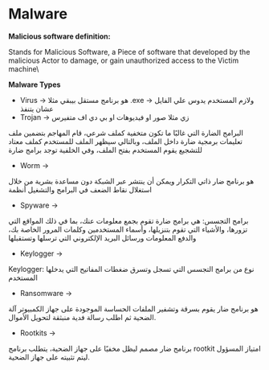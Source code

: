 # **Malware**

**Malicious software definition:** 

Stands for Malicious Software, a Piece of software that developed by the malicious Actor to
damage, or gain unauthorized access to the Victim machine\

**Malware Types**

- Virus → هو برنامج مستقل بيبقي مثلا .exe  → ولازم المستخدم يدوس علي الفايل عشان يتنفذ
- Trojan → زي مثلا صور او فيديوهات او بي دي اف متفيرس

البرامج الضارة التي غالبًا ما تكون متخفية كملف شرعي، قام المهاجم بتضمين ملف
تعليمات برمجية ضارة داخل الملف، وبالتالي سيظهر الملف للمستخدم كملف معتاد للتشجيع
يقوم المستخدم بفتح الملف، وفي الخلفية توجد برامج ضارة

- Worm  →

هو برنامج ضار ذاتي التكرار ويمكن أن ينتشر عبر الشبكة
دون مساعدة بشرية من خلال استغلال نقاط الضعف في البرامج والتشغيل
أنظمة

- Spyware →

برامج التجسس: هي برامج ضارة تقوم بجمع معلومات عنك، بما في ذلك
المواقع التي تزورها، والأشياء التي تقوم بتنزيلها، وأسماء المستخدمين وكلمات المرور الخاصة بك، والدفع
المعلومات ورسائل البريد الإلكتروني التي ترسلها وتستقبلها

- Keylogger →

Keylogger: نوع من برامج التجسس التي تسجل وتسرق ضغطات المفاتيح التي يدخلها المستخدم

- Ransomware →

هو برنامج ضار يقوم بسرقة وتشفير الملفات الحساسة الموجودة على جهاز الكمبيوتر
آلة الضحية ثم اطلب رسالة فدية منبثقة لتحويل الأموال.

- Rootkits →

برنامج ضار مصمم ليظل مخفيًا على جهاز الضحية،
يتطلب برنامج rootkit امتياز المسؤول ليتم تثبيته على جهاز الضحية.